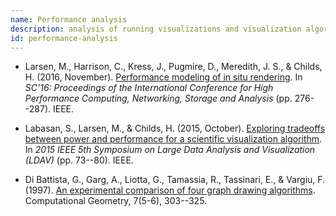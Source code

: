 ```yaml
---
name: Performance analysis
description: analysis of running visualizations and visualization algorithms efficiently on real devices
id: performance-analysis
---
```


- Larsen, M., Harrison, C., Kress, J., Pugmire, D., Meredith, J. S., & Childs, H. (2016, November). [Performance modeling of in situ rendering](http://dl.acm.org/citation.cfm?id=3014904.3014936). In *SC'16: Proceedings of the International Conference for High Performance Computing, Networking, Storage and Analysis* (pp. 276--287). IEEE.

- Labasan, S., Larsen, M., & Childs, H. (2015, October). [Exploring tradeoffs between power and performance for a scientific visualization algorithm](https://ieeexplore.ieee.org/document/7348074). In *2015 IEEE 5th Symposium on Large Data Analysis and Visualization (LDAV)* (pp. 73--80). IEEE.

- Di Battista, G., Garg, A., Liotta, G., Tamassia, R., Tassinari, E., & Vargiu, F. (1997). [An experimental comparison of four graph drawing algorithms](https://www.sciencedirect.com/science/article/pii/S0925772196000053). Computational Geometry, 7(5-6), 303--325.